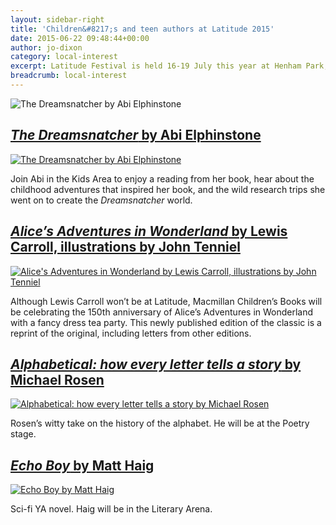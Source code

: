 ```yaml
---
layout: sidebar-right
title: 'Children&#8217;s and teen authors at Latitude 2015'
date: 2015-06-22 09:48:44+00:00
author: jo-dixon
category: local-interest
excerpt: Latitude Festival is held 16-19 July this year at Henham Park, Southwold. Here are some highlights from the children's authors appearing at the festival.
breadcrumb: local-interest
---
```

![The Dreamsnatcher by Abi Elphinstone](/images/featured/featured-the-dreamsnatcher.jpg)

## [<cite>The Dreamsnatcher</cite> by Abi Elphinstone](https://suffolk.spydus.co.uk/cgi-bin/spydus.exe/ENQ/OPAC/BIBENQ/31056287?QRY=CTIBIB%3C%20IRN(45622699)&QRYTEXT=The%20dreamsnatcher)

[![The Dreamsnatcher by Abi Elphinstone](/images/article/the-dreamsnatcher.jpg)](https://suffolk.spydus.co.uk/cgi-bin/spydus.exe/ENQ/OPAC/BIBENQ/31056287?QRY=CTIBIB%3C%20IRN(45622699)&QRYTEXT=The%20dreamsnatcher)

Join Abi in the Kids Area to enjoy a reading from her book, hear about the childhood adventures that inspired her book, and the wild research trips she went on to create the <cite>Dreamsnatcher</cite> world.

## [<cite>Alice&#8217;s Adventures in Wonderland</cite> by Lewis Carroll, illustrations by John Tenniel](https://suffolk.spydus.co.uk/cgi-bin/spydus.exe/ENQ/OPAC/BIBENQ/31070106?QRY=CTIBIB%3C%20IRN(1907845)&QRYTEXT=Alice%27s%20Adventures%20in%20Wonderlandi)

[![Alice's Adventures in Wonderland by Lewis Carroll, illustrations by John Tenniel](/images/article/alices-adventures-in-wonderland.jpg)](https://suffolk.spydus.co.uk/cgi-bin/spydus.exe/ENQ/OPAC/BIBENQ/31070106?QRY=CTIBIB%3C%20IRN(1907845)&QRYTEXT=Alice%27s%20Adventures%20in%20Wonderlandi)

Although Lewis Carroll won&#8217;t be at Latitude, Macmillan Children’s Books will be celebrating the 150th anniversary of Alice&#8217;s Adventures in Wonderland with a fancy dress tea party. This newly published edition of the classic is a reprint of the original, including letters from other editions.

## [<cite>Alphabetical: how every letter tells a story</cite> by Michael Rosen](https://suffolk.spydus.co.uk/cgi-bin/spydus.exe/ENQ/OPAC/BIBENQ/31066206?QRY=CTIBIB%3C%20IRN(26888008)&QRYTEXT=Alphabetical%20%3A%20how%20every%20letter%20tells%20a%20story)

[![Alphabetical: how every letter tells a story by Michael Rosen](/images/article/alphabetical.jpg)](https://suffolk.spydus.co.uk/cgi-bin/spydus.exe/ENQ/OPAC/BIBENQ/31066206?QRY=CTIBIB%3C%20IRN(26888008)&QRYTEXT=Alphabetical%20%3A%20how%20every%20letter%20tells%20a%20story)

Rosen&#8217;s witty take on the history of the alphabet. He will be at the Poetry stage.

## [<cite>Echo Boy</cite> by Matt Haig](https://suffolk.spydus.co.uk/cgi-bin/spydus.exe/ENQ/OPAC/BIBENQ/31003502?QRY=CTIBIB%3C%20IRN(34005726)&QRYTEXT=Echo%20boy)

[![Echo Boy by Matt Haig](/images/article/echo-boy.jpg)](https://suffolk.spydus.co.uk/cgi-bin/spydus.exe/ENQ/OPAC/BIBENQ/31003502?QRY=CTIBIB%3C%20IRN(34005726)&QRYTEXT=Echo%20boy)

Sci-fi YA novel. Haig will be in the Literary Arena.
